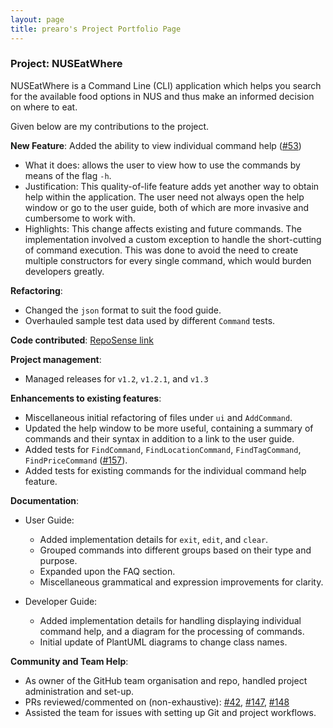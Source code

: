 ```yaml
---
layout: page
title: prearo's Project Portfolio Page
---
```


### Project: NUSEatWhere

NUSEatWhere is a Command Line (CLI) application which helps you search for the available food options in NUS and thus make an informed decision on where to eat.

Given below are my contributions to the project.

**New Feature**: Added the ability to view individual command help ([#53](https://github.com/AY2223S1-CS2103T-W11-1/tp/pull/53))
* What it does: allows the user to view how to use the commands by means of the flag `-h`.
* Justification: This quality-of-life feature adds yet another way to obtain help within the application.
The user need not always open the help window or go to the user guide, both of which are more invasive and cumbersome to work with.
* Highlights: This change affects existing and future commands. The implementation involved a custom exception to handle 
the short-cutting of command execution. This was done to avoid the need to create multiple constructors for every single command,
which would burden developers greatly.

**Refactoring**:
* Changed the `json` format to suit the food guide.
* Overhauled sample test data used by different `Command` tests.

**Code contributed**: [RepoSense link](https://nus-cs2103-ay2223s1.github.io/tp-dashboard/?search=&sort=groupTitle&sortWithin=title&timeframe=commit&mergegroup=&groupSelect=groupByRepos&breakdown=true&checkedFileTypes=docs~functional-code~test-code~other&since=2022-09-16&tabOpen=true&tabType=authorship&tabAuthor=Prearo&tabRepo=AY2223S1-CS2103T-W11-1%2Ftp%5Bmaster%5D&authorshipIsMergeGroup=false&authorshipFileTypes=docs~functional-code~test-code~other&authorshipIsBinaryFileTypeChecked=false&authorshipIsIgnoredFilesChecked=false)

**Project management**:
* Managed releases for `v1.2`, `v1.2.1`, and `v1.3`

**Enhancements to existing features**:
* Miscellaneous initial refactoring of files under `ui` and `AddCommand`.
* Updated the help window to be more useful, containing a summary of commands and their syntax in addition to a link to the user guide.
* Added tests for `FindCommand`, `FindLocationCommand`, `FindTagCommand`, `FindPriceCommand`
([#157](https://github.com/AY2223S1-CS2103T-W11-1/tp/pull/157)).
* Added tests for existing commands for the individual command help feature.

**Documentation**:
* User Guide: 
  * Added implementation details for `exit`, `edit`, and `clear`.
  * Grouped commands into different groups based on their type and purpose.
  * Expanded upon the FAQ section.
  * Miscellaneous grammatical and expression improvements for clarity.

* Developer Guide:
  * Added implementation details for handling displaying individual command help, and a diagram for
  the processing of commands.
  * Initial update of PlantUML diagrams to change class names.

**Community and Team Help**:
* As owner of the GitHub team organisation and repo, handled project administration and set-up.
* PRs reviewed/commented on (non-exhaustive):
[#42](https://github.com/AY2223S1-CS2103T-W11-1/tp/pull/42),
[#147](https://github.com/AY2223S1-CS2103T-W11-1/tp/pull/147),
[#148](https://github.com/AY2223S1-CS2103T-W11-1/tp/pull/148)
* Assisted the team for issues with setting up Git and project workflows.

